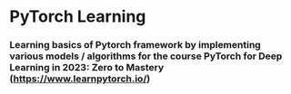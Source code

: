 # PyTorch Learning

### Learning basics of Pytorch framework by implementing various models / algorithms for the course PyTorch for Deep Learning in 2023: Zero to Mastery (https://www.learnpytorch.io/)
